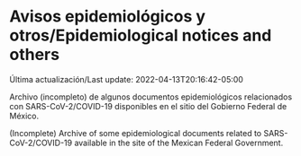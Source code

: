 # Avisos epidemiológicos y otros/Epidemiological notices and others

Última actualización/Last update: 2022-04-13T20:16:42-05:00

Archivo (incompleto) de algunos documentos epidemiológicos relacionados con SARS-CoV-2/COVID-19 disponibles en el sitio del Gobierno Federal de México.

(Incomplete) Archive of some epidemiological documents related to SARS-CoV-2/COVID-19 available in the site of the Mexican Federal Government.

